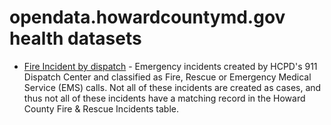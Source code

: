 # opendata.howardcountymd.gov health datasets
* [Fire Incident by dispatch](https://opendata.howardcountymd.gov/d/23bu-u4zr) - Emergency incidents created by HCPD's 911 Dispatch Center and classified as Fire, Rescue or Emergency Medical Service (EMS) calls. Not all of these incidents are created as cases, and thus not all of these incidents have a matching record in the Howard County Fire & Rescue Incidents table.
